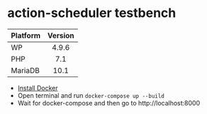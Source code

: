 # action-scheduler testbench

|Platform|Version|
|:-------|:-----:|
|WP|4.9.6|
|PHP|7.1|
|MariaDB|10.1|

* [Install Docker](https://docs.docker.com/install/)
* Open terminal and run `docker-compose up --build`
* Wait for docker-compose and then go to http://localhost:8000
